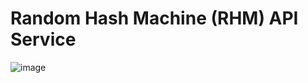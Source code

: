 # Random Hash Machine (RHM) API Service
![image](https://github.com/BlueSky0322/AuronexTechnicalAssessmentQuestion2-RHM/assets/60435524/ce6f755b-cfa3-4ee7-a2f2-efbced3df04b)
